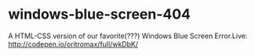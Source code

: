 windows-blue-screen-404
=======================

A HTML-CSS version of our favorite(???) Windows Blue Screen Error.Live: http://codepen.io/oritromax/full/wkDbK/

